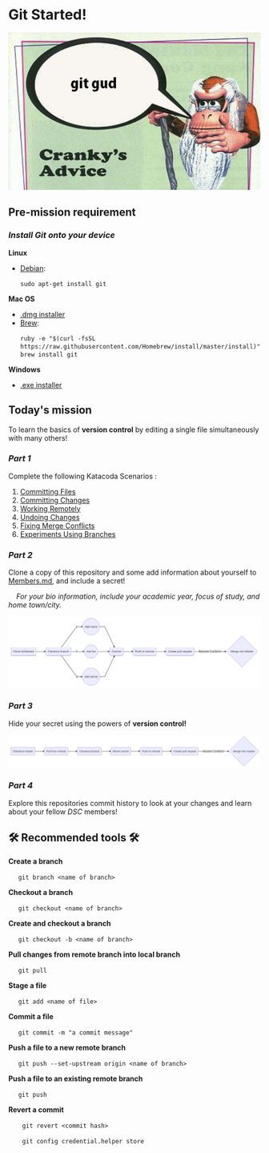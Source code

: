 
# Git Started!

![Cranky's Advice](crankys_advice.png)

## Pre-mission requirement

### _Install Git onto your device_
**Linux**
- [Debian](https://www.debian.org/):
	```
	sudo apt-get install git
	```
**Mac OS**
- [.dmg installer](https://sourceforge.net/projects/git-osx-installer/files/)
- [Brew](https://brew.sh/):
	```
	ruby -e "$(curl -fsSL https://raw.githubusercontent.com/Homebrew/install/master/install)"
	brew install git
	```
**Windows**
- [.exe installer](https://gitforwindows.org/)

## Today's mission
To learn the basics of **version control** by editing a single file simultaneously with many others!

### _Part 1_
Complete the following Katacoda Scenarios :
1. [Committing Files](https://www.katacoda.com/courses/git/1)
2. [Committing Changes](https://www.katacoda.com/courses/git/2)
3. [Working Remotely](https://www.katacoda.com/courses/git/3)
4. [Undoing Changes](https://www.katacoda.com/courses/git/4)
5. [Fixing Merge Conflicts](https://www.katacoda.com/courses/git/5)
6. [Experiments Using Branches](https://www.katacoda.com/courses/git/6)


### _Part  2_
Clone a copy of this repository and some add information about yourself to [Members.md](https://github.com/DSC-MtA/Git-Started), and include a secret!

 &nbsp;&nbsp;&nbsp;&nbsp;_For your bio information, include your academic year, focus of study, and home town/city._

![FlowChart1](FlowChart1.png)

### _Part 3_

Hide your secret using the powers of **version control!**

![FlowChart2](FlowChart2.png)

### _Part 4_
Explore this repositories commit history to look at your changes and learn about your fellow _DSC_ members!

## 🛠️ Recommended  tools 🛠️

**Create a branch**

&nbsp;&nbsp;&nbsp;&nbsp; `git branch <name of branch>`

**Checkout a branch**

&nbsp;&nbsp;&nbsp;&nbsp; `git checkout <name of branch>`

**Create and checkout a branch**

&nbsp;&nbsp;&nbsp;&nbsp; `git checkout -b <name of branch>`

**Pull changes from remote branch into local branch**

&nbsp;&nbsp;&nbsp;&nbsp; `git pull`

**Stage a file**

&nbsp;&nbsp;&nbsp;&nbsp; `git add <name of file>`

**Commit a file**

&nbsp;&nbsp;&nbsp;&nbsp; `git commit -m "a commit message"`

**Push a file to a new remote branch**

&nbsp;&nbsp;&nbsp;&nbsp; `git push --set-upstream origin <name of branch>`

**Push a file to an existing remote branch**

&nbsp;&nbsp;&nbsp;&nbsp; `git push`

**Revert a commit**

&nbsp;&nbsp;&nbsp;&nbsp; &nbsp;&nbsp;`git revert <commit hash>`


&nbsp;&nbsp;&nbsp;&nbsp; &nbsp;&nbsp;`git config credential.helper store`
